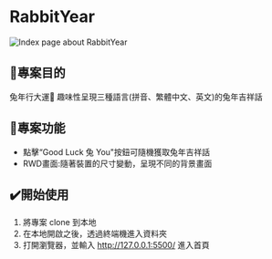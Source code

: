 # RabbitYear


![Index page about RabbitYear](./images/RabbitYear_imagedemo.png)


## 📌專案目的
兔年行大運🐰 趣味性呈現三種語言(拼音、繁體中文、英文)的兔年吉祥話


## 🎯專案功能
- 點擊“Good Luck 兔 You"按鈕可隨機獲取兔年吉祥話
- RWD畫面:隨著裝置的尺寸變動，呈現不同的背景畫面


## ✔️開始使用

1. 將專案 clone 到本地
2. 在本地開啟之後，透過終端機進入資料夾
3. 打開瀏覽器，並輸入 http://127.0.0.1:5500/ 進入首頁


